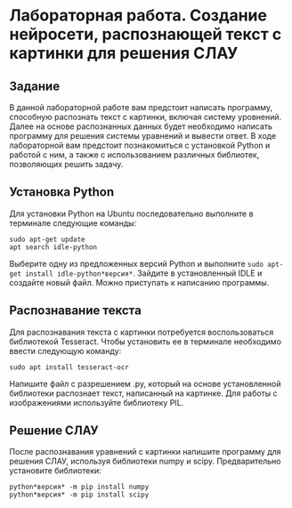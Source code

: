 # Лабораторная работа. Создание нейросети, распознающей текст с картинки для решения СЛАУ
## Задание
В данной лабораторной работе вам предстоит написать программу, способную распознать текст с картинки, включая систему уровнений. Далее на основе распознанных данных будет необходимо написать программу для решения системы уравнений и вывести ответ. В ходе лабораторной вам предстоит познакомиться с установкой Python и работой с ним, а также с использованием различных библиотек, позволяющих решить задачу.
## Установка Python
Для установки Python на Ubuntu последовательно выполните в терминале следующие команды:

```
sudo apt-get update
apt search idle-python
```
Выберите одну из предложенных версий Python и выполните `sudo apt-get install idle-python*версия*`.
Зайдите в установленный IDLE и создайте новый файл. Можно приступать к написанию программы.

## Распознавание текста 
Для распознавания текста с картинки потребуется воспользоваться библиотекой Tesseract. Чтобы установить ее в терминале необходимо ввести следующую команду:

```sudo apt install tesseract-ocr```

Напишите файл с разрешением .py, который на основе установленной библиотеки распознает текст, написанный на картинке. Для работы с изображениями используйте библиотеку PIL.  

## Решение СЛАУ 

После распознавания уравнений с картинки напишите программу для решения СЛАУ, используя библиотеки numpy и scipy. Предварительно установите библиотеки:

```
python*версия* -m pip install numpy
python*версия* -m pip install scipy
```

